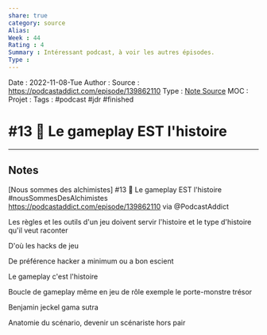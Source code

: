 ```yaml
---
share: true 
category: source
Alias:
Week : 44
Rating : 4
Summary : Intéressant podcast, à voir les autres épisodes.
Type : 
---
```

Date : 2022-11-08-Tue
Author :
Source : https://podcastaddict.com/episode/139862110
Type : [Note Source](Note%20Source.md)
MOC :
Projet : 
Tags : #podcast #jdr #finished 

# #13 🔫 Le gameplay EST l'histoire


***

## Notes

[Nous sommes des alchimistes] #13 🔫 Le gameplay EST l'histoire #nousSommesDesAlchimistes 
https://podcastaddict.com/episode/139862110 via @PodcastAddict

Les règles et les outils d'un jeu doivent servir l'histoire et le type d'histoire qu'il veut raconter

D'où les hacks de jeu 

De préférence hacker a minimum ou a bon escient

Le gameplay c'est l'histoire

Boucle de gameplay même en jeu de rôle exemple le porte-monstre trésor 

Benjamin jeckel gama sutra

Anatomie du scénario, devenir un scénariste hors pair 



